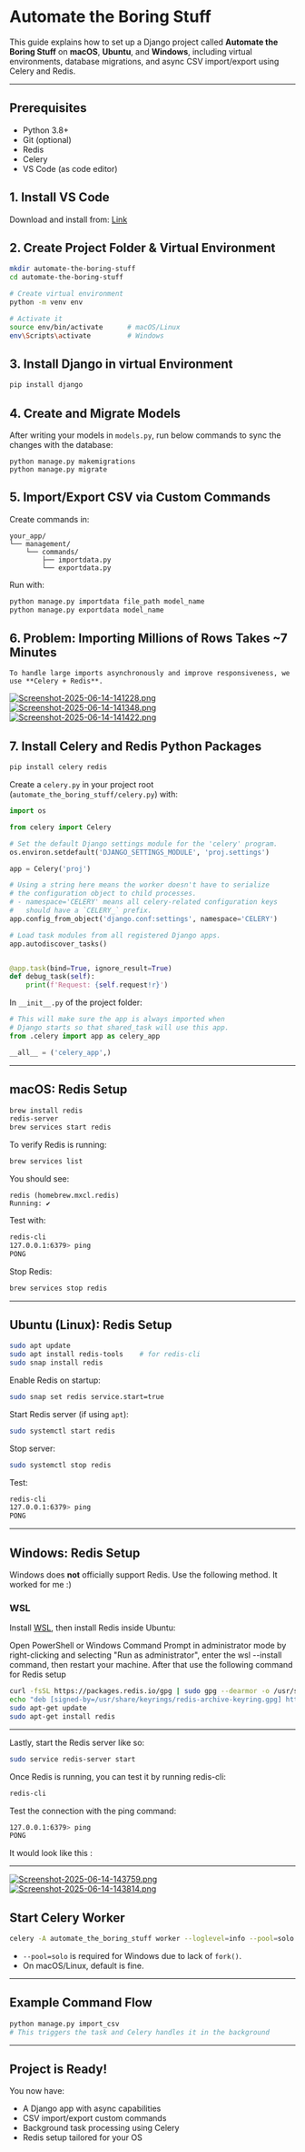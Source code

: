 # Automate the Boring Stuff

This guide explains how to set up a Django project called **Automate the Boring Stuff** on **macOS**, **Ubuntu**, and **Windows**, including virtual environments, database migrations, and async CSV import/export using Celery and Redis.

---

## Prerequisites

- Python 3.8+
- Git (optional)
- Redis
- Celery
- VS Code (as code editor)

## 1. Install VS Code

Download and install from: [Link](https://code.visualstudio.com/download)

## 2. Create Project Folder & Virtual Environment

```bash
mkdir automate-the-boring-stuff
cd automate-the-boring-stuff

# Create virtual environment
python -m venv env

# Activate it
source env/bin/activate      # macOS/Linux
env\Scripts\activate         # Windows
```

## 3. Install Django in virtual Environment

```bash
pip install django
```

## 4. Create and Migrate Models

After writing your models in `models.py`, run below commands to sync the changes with the database:

```
python manage.py makemigrations
python manage.py migrate
```

## 5. Import/Export CSV via Custom Commands

Create commands in:

```
your_app/
└── management/
    └── commands/
        ├── importdata.py
        └── exportdata.py
```

Run with:

```bash
python manage.py importdata file_path model_name
python manage.py exportdata model_name
```

## 6. Problem: Importing Millions of Rows Takes ~7 Minutes

```
To handle large imports asynchronously and improve responsiveness, we use **Celery + Redis**.
```
[![Screenshot-2025-06-14-141228.png](https://i.postimg.cc/sg1gDPLC/Screenshot-2025-06-14-141228.png)](https://postimg.cc/dhPY5Cv5)
[![Screenshot-2025-06-14-141348.png](https://i.postimg.cc/DzXf1vFC/Screenshot-2025-06-14-141348.png)](https://postimg.cc/yJ7zHzD9)
[![Screenshot-2025-06-14-141422.png](https://i.postimg.cc/Mp4KcMkM/Screenshot-2025-06-14-141422.png)](https://postimg.cc/CRGVXKxS)

## 7. Install Celery and Redis Python Packages

```bash
pip install celery redis
```

Create a `celery.py` in your project root (`automate_the_boring_stuff/celery.py`) with:

```python
import os

from celery import Celery

# Set the default Django settings module for the 'celery' program.
os.environ.setdefault('DJANGO_SETTINGS_MODULE', 'proj.settings')

app = Celery('proj')

# Using a string here means the worker doesn't have to serialize
# the configuration object to child processes.
# - namespace='CELERY' means all celery-related configuration keys
#   should have a `CELERY_` prefix.
app.config_from_object('django.conf:settings', namespace='CELERY')

# Load task modules from all registered Django apps.
app.autodiscover_tasks()


@app.task(bind=True, ignore_result=True)
def debug_task(self):
    print(f'Request: {self.request!r}')
```

In `__init__.py` of the project folder:

```python
# This will make sure the app is always imported when
# Django starts so that shared_task will use this app.
from .celery import app as celery_app

__all__ = ('celery_app',)
```

---

## macOS: Redis Setup

```bash
brew install redis
redis-server
brew services start redis
```

To verify Redis is running:

```bash
brew services list
```

You should see:

```
redis (homebrew.mxcl.redis)
Running: ✔
```

Test with:

```bash
redis-cli
127.0.0.1:6379> ping
PONG
```

Stop Redis:

```bash
brew services stop redis
```

---

## Ubuntu (Linux): Redis Setup

```bash
sudo apt update
sudo apt install redis-tools    # for redis-cli
sudo snap install redis
```

Enable Redis on startup:

```bash
sudo snap set redis service.start=true
```

Start Redis server (if using `apt`):

```bash
sudo systemctl start redis
```

Stop server:

```bash
sudo systemctl stop redis
```

Test:

```bash
redis-cli
127.0.0.1:6379> ping
PONG
```

---

## Windows: Redis Setup

Windows does **not** officially support Redis. Use the following method. It worked for me :)

### WSL

Install [WSL](https://learn.microsoft.com/en-us/windows/wsl/install), then install Redis inside Ubuntu:

Open PowerShell or Windows Command Prompt in administrator mode by right-clicking and selecting "Run as administrator", enter the wsl --install command, then restart your machine.
After that use the following command for Redis setup
```bash
curl -fsSL https://packages.redis.io/gpg | sudo gpg --dearmor -o /usr/share/keyrings/redis-archive-keyring.gpg
echo "deb [signed-by=/usr/share/keyrings/redis-archive-keyring.gpg] https://packages.redis.io/deb $(lsb_release -cs) main" | sudo tee /etc/apt/sources.list.d/redis.list
sudo apt-get update
sudo apt-get install redis
```

---

Lastly, start the Redis server like so:
```bash
sudo service redis-server start
```

Once Redis is running, you can test it by running redis-cli:
```bash
redis-cli
```
Test the connection with the ping command:
```bash
127.0.0.1:6379> ping
PONG
```

It would look like this :

---
[![Screenshot-2025-06-14-143759.png](https://i.postimg.cc/CLnfcgFq/Screenshot-2025-06-14-143759.png)](https://postimg.cc/JGmnhSHr)
[![Screenshot-2025-06-14-143814.png](https://i.postimg.cc/K8X3VHzs/Screenshot-2025-06-14-143814.png)](https://postimg.cc/N5402bR1)


## Start Celery Worker

```bash
celery -A automate_the_boring_stuff worker --loglevel=info --pool=solo   # Use 'solo' on Windows
```

- `--pool=solo` is required for Windows due to lack of `fork()`.
- On macOS/Linux, default is fine.

---

## Example Command Flow

```bash
python manage.py import_csv
# This triggers the task and Celery handles it in the background
```

---

## Project is Ready!

You now have:

- A Django app with async capabilities  
- CSV import/export custom commands  
- Background task processing using Celery  
- Redis setup tailored for your OS

